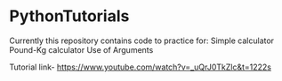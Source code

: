 # PythonTutorials

Currently this repository contains code to practice for:
    Simple calculator
    Pound-Kg calculator
    Use of Arguments

Tutorial link- https://www.youtube.com/watch?v=_uQrJ0TkZlc&t=1222s
